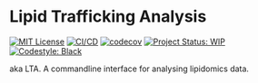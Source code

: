 # Lipid Trafficking Analysis

[![MIT License](https://img.shields.io/badge/License-MIT-blue.svg)](https://opensource.org/licenses/MIT)
[![CI/CD](https://github.com/IMS-Bio2Core-Facility/lta/actions/workflows/cicd.yaml/badge.svg)](https://github.com/IMS-Bio2Core-Facility/lta/actions/workflows/cicd.yaml)
[![codecov](https://codecov.io/gh/IMS-Bio2Core-Facility/lta/branch/main/graph/badge.svg?token=2TGYX69U3N)](https://codecov.io/gh/IMS-Bio2Core-Facility/lta)
[![Project Status: WIP](https://www.repostatus.org/badges/latest/wip.svg)](https://www.repostatus.org/#wip)
[![Codestyle: Black](https://img.shields.io/badge/code%20style-black-000000.svg)](https://github.com/psf/black)


aka LTA. A commandline interface for analysing lipidomics data.
